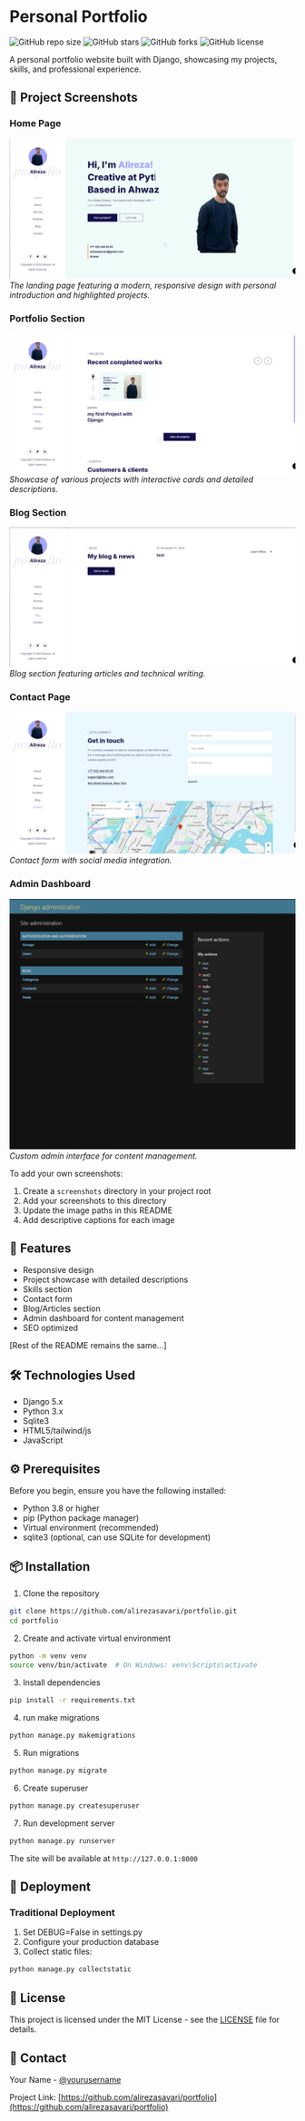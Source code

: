 # Personal Portfolio

![GitHub repo size](https://img.shields.io/github/repo-size/alirezasavari/portfolio)
![GitHub stars](https://img.shields.io/github/stars/alirezasavari/portfolio)
![GitHub forks](https://img.shields.io/github/forks/alirezasavari/portfolio)
![GitHub license](https://img.shields.io/github/license/alirezasavari/portfolio)

A personal portfolio website built with Django, showcasing my projects, skills, and professional experience.

## 📸 Project Screenshots

### Home Page
![Home Page](statics/assets/screenshots/home.jpg)
*The landing page featuring a modern, responsive design with personal introduction and highlighted projects.*

### Portfolio Section
![Portfolio](statics/assets/screenshots/projects.jpg)
*Showcase of various projects with interactive cards and detailed descriptions.*

### Blog Section
![Blog](statics/assets/screenshots/blog.jpg)
*Blog section featuring articles and technical writing.*

### Contact Page
![Contact](statics/assets/screenshots/contact.jpg)
*Contact form with social media integration.*

### Admin Dashboard
![Admin Dashboard](statics/assets/screenshots/admin.jpg)
*Custom admin interface for content management.*

To add your own screenshots:
1. Create a `screenshots` directory in your project root
2. Add your screenshots to this directory
3. Update the image paths in this README
4. Add descriptive captions for each image

## 🚀 Features

- Responsive design
- Project showcase with detailed descriptions
- Skills section
- Contact form
- Blog/Articles section
- Admin dashboard for content management
- SEO optimized

[Rest of the README remains the same...]

## 🛠️ Technologies Used

- Django 5.x
- Python 3.x
- Sqlite3
- HTML5/tailwind/js
- JavaScript


## ⚙️ Prerequisites

Before you begin, ensure you have the following installed:
- Python 3.8 or higher
- pip (Python package manager)
- Virtual environment (recommended)
- sqlite3 (optional, can use SQLite for development)

## 📦 Installation

1. Clone the repository
```bash
git clone https://github.com/alirezasavari/portfolio.git
cd portfolio
```

2. Create and activate virtual environment
```bash
python -m venv venv
source venv/bin/activate  # On Windows: venv\Scripts\activate
```

3. Install dependencies
```bash
pip install -r requirements.txt
```

4. run make migrations
```bash
python manage.py makemigrations
```

5. Run migrations
```bash
python manage.py migrate
```

6. Create superuser
```bash
python manage.py createsuperuser
```

7. Run development server
```bash
python manage.py runserver
```

The site will be available at `http://127.0.0.1:8000`

## 🚀 Deployment



### Traditional Deployment

1. Set DEBUG=False in settings.py
2. Configure your production database
3. Collect static files:
```bash
python manage.py collectstatic
```

## 📄 License

This project is licensed under the MIT License - see the [LICENSE](LICENSE) file for details.

## 👤 Contact

Your Name - [@yourusername](https://twitter.com/yourusername)

Project Link: [https://github.com/alirezasavari/portfolio](https://github.com/alirezasavari/portfolio)
